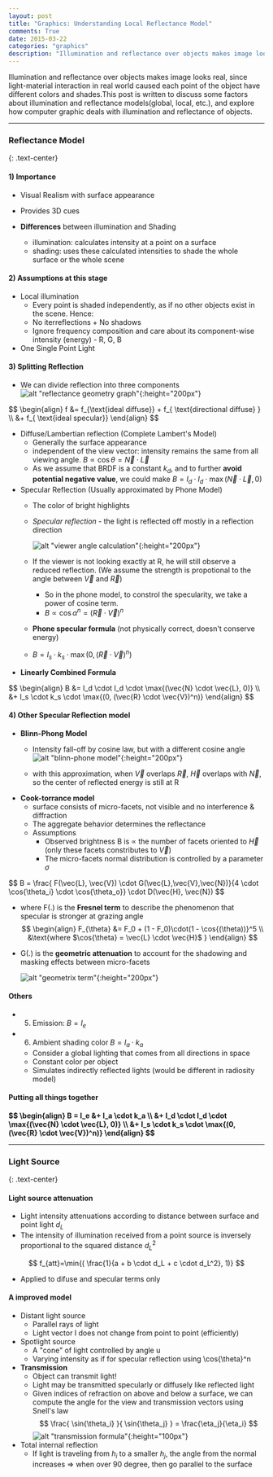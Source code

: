 ```yaml
---
layout: post
title: "Graphics: Understanding Local Reflectance Model"
comments: True
date: 2015-03-22
categories: "graphics"
description: "Illumination and reflectance over objects makes image looks real, since light-material interaction in real world caused each point of the object have different colors and shades.This post is written to discuss some factors about illumination and reflectance models(global, local, etc.), and explore how computer graphic deals with illumination and reflectance of objects."
---
```


Illumination and reflectance over objects makes image looks real, since light-material interaction in real world caused each point of the object have different colors and shades.This post is written to discuss some factors about illumination and reflectance models(global, local, etc.), and explore how computer graphic deals with illumination and reflectance of objects.

<!--more-->

<hr class="soft"/>

### Reflectance Model
{: .text-center}

#### 1)  __Importance__
* Visual Realism with surface appearance
* Provides 3D cues

* __Differences__ between illumination and Shading
  * illumination: calculates intensity at a point on a surface
  * shading: uses these calculated intensities to shade the whole surface or the whole scene

#### 2)  __Assumptions at this stage__
* Local illumination
  * Every point is shaded independently, as if no other objects exist in the scene. Hence:
  * No iterreflections + No shadows
  * Ignore frequency composition and care about its component-wise intensity (energy) - R, G, B
* One Single Point Light

#### 3)  __Splitting Reflection__
* We can divide reflection into three components
  ![alt "reflectance geometry graph"](/images/posts/2015-03-22-reflectance-splitting.png){:height="200px"}

<div class="maxim">
$$
\begin{align}
f &= f_{\text{ideal diffuse}} + f_{ \text{directional diffuse} } \\
  &+ f_{ \text{ideal specular}}
\end{align}
$$
</div>

* Diffuse/Lambertian reflection (Complete Lambert's Model)
  * Generally the surface appearance
  * independent of the view vector: intensity remains the same from all viewing angle. $B \propto \cos{\theta} = \vec{N} \cdot \vec{L}$
  * As we assume that BRDF is a constant $k_d$, and to further __avoid potential negative value__, we could make $B = I_d \cdot I_d \cdot \max{(\vec{N} \cdot \vec{L}, 0)}$
* Specular Reflection (Usually approximated by Phone Model)
  * The color of bright highlights
  * _Specular reflection_ - the light is reflected off mostly in a reflection direction

    ![alt "viewer angle calculation"](/images/posts/2015-03-22-reflection-angle.png){:height="200px"}

  * If the viewer is not looking exactly at R, he will still observe a reduced reflection. (We assume the strength is propotional to the angle between $\vec{V}$ and $\vec{R}$)
    * So in the phone model, to constrol the specularity, we take a power of cosine term.
    * $B \propto \cos{\alpha}^n = (\vec{R} \cdot \vec{V})^n$
  * __Phone specular formula__ (not physically correct, doesn't conserve energy)
  * $B = I_s \cdot k_s \cdot \max{(0, (\vec{R} \cdot \vec{V})^n)}$
* __Linearly Combined Formula__

<div class="maxim">
$$
\begin{align}
B &= I_d \cdot I_d \cdot \max{(\vec{N} \cdot \vec{L}, 0)} \\
    &+ I_s \cdot k_s \cdot \max{(0, (\vec{R} \cdot \vec{V})^n)}
\end{align}
$$
</div>

#### 4)  __Other Specular Reflection model__
* __Blinn-Phong Model__
  * Intensity fall-off by cosine law, but with a different cosine angle
  ![alt "blinn-phone model"](/images/posts/2015-03-22-blinn-phong.png){:height="200px"}

  * with this approximation, when $\vec{V}$ overlaps $\vec{R}$, $\vec{H}$ overlaps with $\vec{N}$, so the center of reflected energy is still at R
* __Cook-torrance model__
  * surface consists of micro-facets, not visible and no interference & diffraction
  * The aggregate behavior determines the reflectance
  * Assumptions
    * Observed brightness B is $\propto$ the number of facets oriented to $\vec{H}$ (only these facets constributes to $\vec{V}$)
    * The micro-facets normal distribution is controlled by a parameter $\sigma$

<div class="maxim">
$$
B = \frac{ F(\vec{L}, \vec{V}) \cdot G(\vec{L},\vec{V},\vec{N})}{4 \cdot \cos{\theta_i} \cdot \cos{\theta_o}} \cdot D(\vec{H}, \vec{N})
$$
</div>

  * where F(.) is the __Fresnel term__ to describe the phenomenon that specular is stronger at grazing angle
  $$
  \begin{align}
  F_{\theta} &= F_0 + (1 - F_0)\cdot(1 - \cos{(\theta))}^5 \\
  &\text{where $\cos{\theta} = \vec{L} \cdot \vec{H}$ }
  \end{align}
  $$

  * G(.) is the __geometric attenuation__ to account for the shadowing and masking effects between micro-facets

    ![alt "geometrix term"](/images/posts/2015-03-22-geometrix-attenuation.png){:height="200px"}

#### Others
* 5)  Emission: $B = I_e$
* 6)  Ambient shading color
    $B = I_a \cdot k_a$
    * Consider a global lighting that comes from all directions in space
    * Constant color per object
    * Simulates indirectly reflected lights (would be different in radiosity model)

#### __Putting all things together__
<div class="maxim">
<strong>
$$
\begin{align}
B = I_e &+ I_a \cdot k_a  \\
        &+ I_d \cdot I_d \cdot \max{(\vec{N} \cdot \vec{L}, 0)} \\
        &+ I_s \cdot k_s \cdot \max{(0, (\vec{R} \cdot \vec{V})^n)}
\end{align}
$$
</strong>
</div>

<hr class="soft"/>

### Light Source
{: .text-center}

#### Light source attenuation
* Light intensity attenuations according to distance between surface and point light $d_L$
* The intensity of illumination received from a point source is inversely proportional to the squared distance $d_L^2$

$$
  f_{att}=\min{( \frac{1}{a + b \cdot d_L + c \cdot d_L^2}, 1)}
$$

* Applied to difuse and specular terms only

#### __A improved model__
* Distant light source
  * Parallel rays of light
  * Light vector I does not change from point to point (efficiently)
* Spotlight source
  * A "cone" of light controlled by angle u
  * Varying intensity as if for specular reflection using \cos{\theta}^n
* __Transmission__
  * Object can transmit light!
  * Light may be transmitted specularly or diffusely like reflected light
  * Given indices of refraction on above and below a surface, we can compute the angle for the view and transmission vectors using Snell's law
$$
  \frac{ \sin{\theta_i} }{ \sin{\theta_j} } =  \frac{\eta_j}{\eta_i}
$$
![alt "transmission formula"](/images/posts/2015-03-22-transmission-direction.png){:height="100px"}
* Total internal reflection
  * If light is traveling from $h_i$ to a smaller $h_j$, the angle from the normal increases => when over 90 degree, then go parallel to the surface
